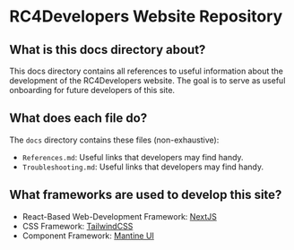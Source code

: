 # RC4Developers Website Repository

## What is this docs directory about?

This docs directory contains all references to useful information about the development of the RC4Developers website.
The goal is to serve as useful onboarding for future developers of this site.

## What does each file do?

The `docs` directory contains these files (non-exhaustive):

* `References.md`: Useful links that developers may find handy.
* `Troubleshooting.md`: Useful links that developers may find handy.

## What frameworks are used to develop this site?

* React-Based Web-Development Framework: [NextJS](https://nextjs.org/)
* CSS Framework: [TailwindCSS](https://tailwindcss.com/)
* Component Framework: [Mantine UI](https://mantine.dev/) 